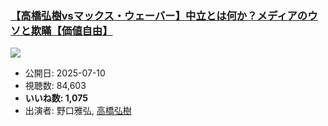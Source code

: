 ### [【高橋弘樹vsマックス・ウェーバー】中立とは何か？メディアのウソと欺瞞【価値自由】](https://www.youtube.com/watch?v=K9xVUZ5f1eU)
[![](https://img.youtube.com/vi/K9xVUZ5f1eU/sddefault.jpg)](https://www.youtube.com/watch?v=K9xVUZ5f1eU)
-   公開日: 2025-07-10
-   視聴数: 84,603
-   **いいね数: 1,075**
-   出演者: 野口雅弘, [高橋弘樹](/rehacq_fan/people/高橋弘樹 "wikilink")
